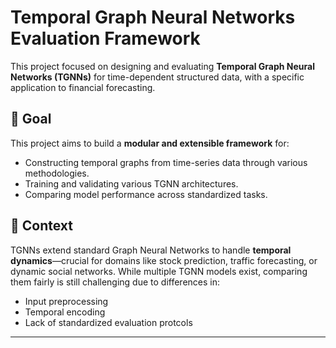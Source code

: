 # Temporal Graph Neural Networks Evaluation Framework

This project focused on designing and evaluating **Temporal Graph Neural Networks (TGNNs)** for time-dependent structured data, with a specific application to financial forecasting.

## 🎯 Goal

This project aims to build a **modular and extensible framework** for:

- Constructing temporal graphs from time-series data through various methodologies.
- Training and validating various TGNN architectures.
- Comparing model performance across standardized tasks.

## 📘 Context

TGNNs extend standard Graph Neural Networks to handle **temporal dynamics**—crucial for domains like stock prediction, traffic forecasting, or dynamic social networks. 
While multiple TGNN models exist, comparing them fairly is still challenging due to differences in:
- Input preprocessing
- Temporal encoding
- Lack of standardized evaluation protcols
---


